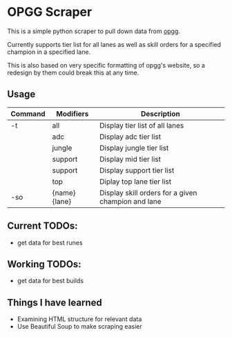 # OPGG Scraper

This is a simple python scraper to pull down data from [opgg](https://op.gg).

Currently supports tier list for all lanes as well as skill orders for a specified champion in a specified lane.

This is also based on very specific formatting of opgg's website, so a redesign by them could break this at any time.

## Usage
|Command|Modifiers|Description|
|-|-|-|
|-t|all|Display tier list of all lanes|
||adc|Display adc tier list|
||jungle|Display jungle tier list|
||support|Display mid tier list|
||support|Display support tier  list|
||top|Diplay top lane tier list|
|-so|{name} {lane}|Display skill orders for a given champion and lane|

## Current TODOs:
* get data for best runes

## Working TODOs:
* get data for best builds

## Things I have learned
* Examining HTML structure for relevant data
* Use Beautiful Soup to make scraping easier
